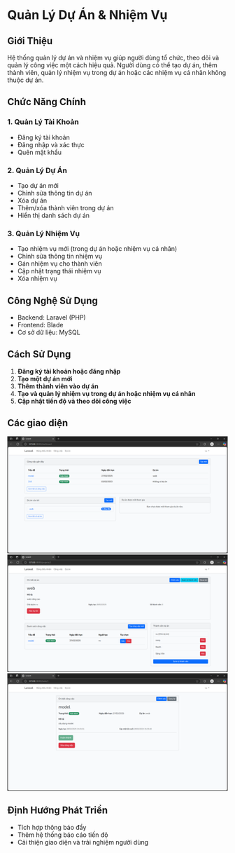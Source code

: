 # Quản Lý Dự Án & Nhiệm Vụ

## Giới Thiệu
Hệ thống quản lý dự án và nhiệm vụ giúp người dùng tổ chức, theo dõi và quản lý công việc một cách hiệu quả. Người dùng có thể tạo dự án, thêm thành viên, quản lý nhiệm vụ trong dự án hoặc các nhiệm vụ cá nhân không thuộc dự án.

## Chức Năng Chính
### 1. Quản Lý Tài Khoản
- Đăng ký tài khoản
- Đăng nhập và xác thực
- Quên mật khẩu

### 2. Quản Lý Dự Án
- Tạo dự án mới
- Chỉnh sửa thông tin dự án
- Xóa dự án
- Thêm/xóa thành viên trong dự án
- Hiển thị danh sách dự án

### 3. Quản Lý Nhiệm Vụ
- Tạo nhiệm vụ mới (trong dự án hoặc nhiệm vụ cá nhân)
- Chỉnh sửa thông tin nhiệm vụ
- Gán nhiệm vụ cho thành viên
- Cập nhật trạng thái nhiệm vụ
- Xóa nhiệm vụ

## Công Nghệ Sử Dụng
- Backend: Laravel (PHP)
- Frontend: Blade 
- Cơ sở dữ liệu: MySQL 


## Cách Sử Dụng
1. **Đăng ký tài khoản hoặc đăng nhập**
2. **Tạo một dự án mới**
3. **Thêm thành viên vào dự án**
4. **Tạo và quản lý nhiệm vụ trong dự án hoặc nhiệm vụ cá nhân**
5. **Cập nhật tiến độ và theo dõi công việc**

## Các giao diện
![Ảnh 1](./img/home.png)
![Ảnh 2](./img/project.png)
![Ảnh 3](./img/task.png)


## Định Hướng Phát Triển
- Tích hợp thông báo đẩy
- Thêm hệ thống báo cáo tiến độ
- Cải thiện giao diện và trải nghiệm người dùng


